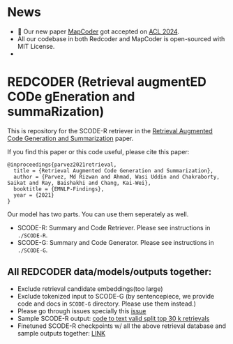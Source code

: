 
# News
- 🎉 Our new paper [MapCoder](https://raw.githubusercontent.com/Md-Ashraful-Pramanik/MapCoder/) got accepted on [ACL 2024](https://2024.aclweb.org/).
- All our codebase in both Redcoder and MapCoder is open-sourced with MIT License.
- 

# REDCODER (Retrieval augmentED CODe gEneration and summaRization)

This is repository for the SCODE-R retriever in the [Retrieval Augmented Code Generation and Summarization](https://arxiv.org/abs/2108.11601) paper.

If you find this paper or this code useful, please cite this paper:
```
@inproceedings{parvez2021retrieval,
  title = {Retrieval Augmented Code Generation and Summarization},
  author = {Parvez, Md Rizwan and Ahmad, Wasi Uddin and Chakraborty, Saikat and Ray, Baishakhi and Chang, Kai-Wei},
  booktitle = {EMNLP-Findings},
  year = {2021}
}
```

Our model has two parts. You can use them seperately as well.
- SCODE-R: Summary and Code Retriever. Please see instructions in ```./SCODE-R```.
- SCODE-G: Summary and Code Generator. Please see instructions in ```./SCODE-G```.


## All REDCODER data/models/outputs together:
- Exclude retrieval candidate embeddings(too large)
- Exclude tokenized input to SCODE-G (by sentencepiece, we provide code and docs in ```SCODE-G``` directory. Please use them instead.)
- Please go through issues specially this [issue](https://github.com/rizwan09/REDCODER/issues/1)
- Sample SCODE-R output: [code to text valid split top 30 k retrievals](https://drive.google.com/file/d/1OZHQWajhq4F4TVs7Oiqmze_MK4XZoC_N/view?usp=drive_web)
- Finetuned SCODE-R checkpoints w/ all the above retrieval database and sample outputs together: [LINK](https://drive.google.com/drive/folders/1qrt6DkJKp43TNN_wCTVCP98BOtD-9o9J?usp=sharing)
